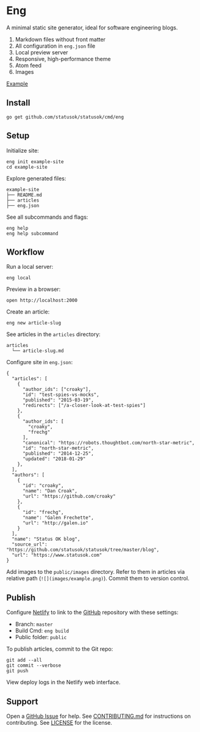 # Eng

A minimal static site generator,
ideal for software engineering blogs.

1. Markdown files without front matter
1. All configuration in `eng.json` file
1. Local preview server
1. Responsive, high-performance theme
1. Atom feed
1. Images

[Example](https://www.statusok.com)

## Install

```
go get github.com/statusok/statusok/cmd/eng
```

## Setup

Initialize site:

```
eng init example-site
cd example-site
```

Explore generated files:

```
example-site
├── README.md
├── articles
├── eng.json
```

See all subcommands and flags:

```
eng help
eng help subcommand
```

## Workflow

Run a local server:

```
eng local
```

Preview in a browser:

```
open http://localhost:2000
```

Create an article:

```
eng new article-slug
```

See articles in the `articles` directory:

```
articles
  └── article-slug.md
```

Configure site in `eng.json`:

```
{
  "articles": [
    {
      "author_ids": ["croaky"],
      "id": "test-spies-vs-mocks",
      "published": "2015-03-19",
      "redirects": ["/a-closer-look-at-test-spies"]
    },
    {
      "author_ids": [
        "croaky",
        "frechg"
      ],
      "canonical": "https://robots.thoughtbot.com/north-star-metric",
      "id": "north-star-metric",
      "published": "2014-12-25",
      "updated": "2018-01-29"
    },
  ],
  "authors": [
    {
      "id": "croaky",
      "name": "Dan Croak",
      "url": "https://github.com/croaky"
    },
    {
      "id": "frechg",
      "name": "Galen Frechette",
      "url": "http://galen.io"
    }
  ],
  "name": "Status OK blog",
  "source_url": "https://github.com/statusok/statusok/tree/master/blog",
  "url": "https://www.statusok.com"
}
```

Add images to the `public/images` directory.
Refer to them in articles via relative path (`![](images/example.png)`).
Commit them to version control.

## Publish

Configure [Netlify] to link to the [GitHub] repository with these settings:

[Netlify]: https://www.netlify.com
[GitHub]: https://github.com

* Branch: `master`
* Build Cmd: `eng build`
* Public folder: `public`

To publish articles, commit to the Git repo:

```
git add --all
git commit --verbose
git push
```

View deploy logs in the Netlify web interface.

## Support

Open a [GitHub Issue][issues] for help.
See [CONTRIBUTING.md][contrib] for instructions on contributing.
See [LICENSE] for the license.

[issues]: https://github.com/statusok/eng/issues
[contrib]: CONTRIBUTING.md
[LICENSE]: LICENSE

